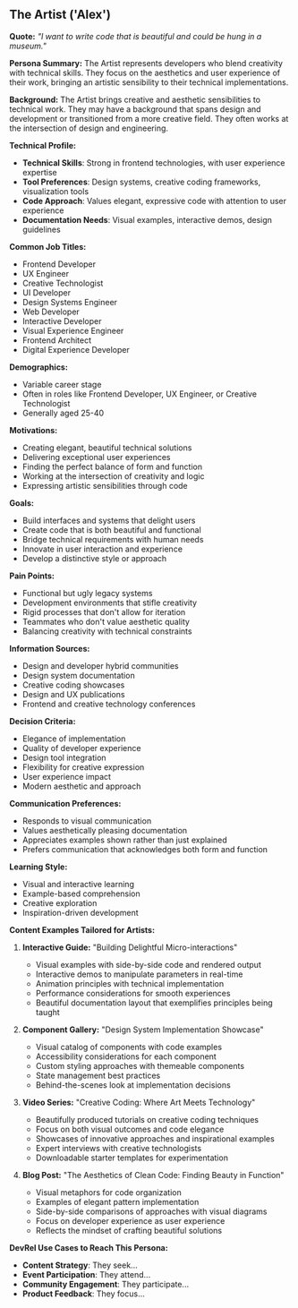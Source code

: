 ## The Artist ('Alex')

**Quote:** *"I want to write code that is beautiful and could be hung in a museum."*

**Persona Summary:**
The Artist represents developers who blend creativity with technical skills. They focus on the aesthetics and user experience of their work, bringing an artistic sensibility to their technical implementations.

**Background:**
The Artist brings creative and aesthetic sensibilities to technical work. They may have a background that spans design and development or transitioned from a more creative field. They often works at the intersection of design and engineering.

**Technical Profile:**
- **Technical Skills**: Strong in frontend technologies, with user experience expertise
- **Tool Preferences**: Design systems, creative coding frameworks, visualization tools
- **Code Approach**: Values elegant, expressive code with attention to user experience
- **Documentation Needs**: Visual examples, interactive demos, design guidelines

**Common Job Titles:**
- Frontend Developer
- UX Engineer
- Creative Technologist
- UI Developer
- Design Systems Engineer
- Web Developer
- Interactive Developer
- Visual Experience Engineer
- Frontend Architect
- Digital Experience Developer

**Demographics:**
- Variable career stage
- Often in roles like Frontend Developer, UX Engineer, or Creative Technologist
- Generally aged 25-40

**Motivations:**
- Creating elegant, beautiful technical solutions
- Delivering exceptional user experiences
- Finding the perfect balance of form and function
- Working at the intersection of creativity and logic
- Expressing artistic sensibilities through code

**Goals:**
- Build interfaces and systems that delight users
- Create code that is both beautiful and functional
- Bridge technical requirements with human needs
- Innovate in user interaction and experience
- Develop a distinctive style or approach

**Pain Points:**
- Functional but ugly legacy systems
- Development environments that stifle creativity
- Rigid processes that don't allow for iteration
- Teammates who don't value aesthetic quality
- Balancing creativity with technical constraints

**Information Sources:**
- Design and developer hybrid communities
- Design system documentation
- Creative coding showcases
- Design and UX publications
- Frontend and creative technology conferences

**Decision Criteria:**
- Elegance of implementation
- Quality of developer experience
- Design tool integration
- Flexibility for creative expression
- User experience impact
- Modern aesthetic and approach

**Communication Preferences:**
- Responds to visual communication
- Values aesthetically pleasing documentation
- Appreciates examples shown rather than just explained
- Prefers communication that acknowledges both form and function

**Learning Style:**
- Visual and interactive learning
- Example-based comprehension
- Creative exploration
- Inspiration-driven development

**Content Examples Tailored for Artists:**
1. **Interactive Guide:** "Building Delightful Micro-interactions"
   - Visual examples with side-by-side code and rendered output
   - Interactive demos to manipulate parameters in real-time
   - Animation principles with technical implementation
   - Performance considerations for smooth experiences
   - Beautiful documentation layout that exemplifies principles being taught

2. **Component Gallery:** "Design System Implementation Showcase"
   - Visual catalog of components with code examples
   - Accessibility considerations for each component
   - Custom styling approaches with themeable components
   - State management best practices
   - Behind-the-scenes look at implementation decisions

3. **Video Series:** "Creative Coding: Where Art Meets Technology"
   - Beautifully produced tutorials on creative coding techniques
   - Focus on both visual outcomes and code elegance
   - Showcases of innovative approaches and inspirational examples
   - Expert interviews with creative technologists
   - Downloadable starter templates for experimentation

4. **Blog Post:** "The Aesthetics of Clean Code: Finding Beauty in Function"
   - Visual metaphors for code organization
   - Examples of elegant pattern implementation
   - Side-by-side comparisons of approaches with visual diagrams
   - Focus on developer experience as user experience
   - Reflects the mindset of crafting beautiful solutions

**DevRel Use Cases to Reach This Persona:**
- **Content Strategy**: They seek...
- **Event Participation**: They attend...
- **Community Engagement**: They participate...
- **Product Feedback**: They focus...
